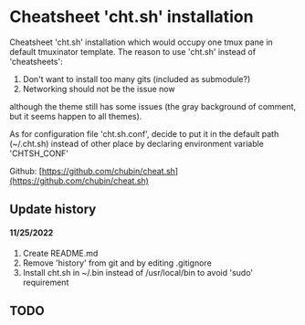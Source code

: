 # Cheatsheet 'cht.sh' installation
Cheatsheet 'cht.sh' installation which would occupy one tmux pane in default tmuxinator template. The reason to use 'cht.sh' instead of 'cheatsheets':

1. Don't want to install too many gits (included as submodule?)
2. Networking should not be the issue now

although the theme still has some issues (the gray background of comment, but it seems happen to all themes).

As for configuration file 'cht.sh.conf', decide to put it in the default path (~/.cht.sh) instead of other place by declaring environment variable 'CHTSH_CONF'

Github: [https://github.com/chubin/cheat.sh](https://github.com/chubin/cheat.sh) 

## Update history

#### 11/25/2022
1. Create README.md 
2. Remove 'history' from git and by editing .gitignore
3. Install cht.sh in ~/.bin instead of /usr/local/bin to avoid 'sudo' requirement

## TODO

